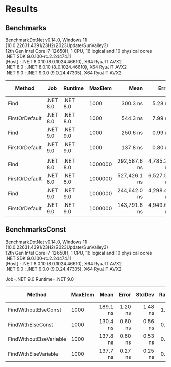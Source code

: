 ﻿# Results
## Benchmarks

BenchmarkDotNet v0.14.0, Windows 11 (10.0.22631.4391/23H2/2023Update/SunValley3)\
12th Gen Intel Core i7-12650H, 1 CPU, 16 logical and 10 physical cores\
.NET SDK 9.0.100-rc.2.24474.11\
  [Host]   : .NET 8.0.10 (8.0.1024.46610), X64 RyuJIT AVX2\
  .NET 8.0 : .NET 8.0.10 (8.0.1024.46610), X64 RyuJIT AVX2\
  .NET 9.0 : .NET 9.0.0 (9.0.24.47305), X64 RyuJIT AVX2


| Method         | Job      | Runtime  | MaxElem | Mean         | Error       | StdDev       | Median       | Ratio | RatioSD | Allocated | Alloc Ratio |
|--------------- |--------- |--------- |-------- |-------------:|------------:|-------------:|-------------:|------:|--------:|----------:|------------:|
| Find           | .NET 8.0 | .NET 8.0 | 1000    |     300.3 ns |     5.28 ns |      4.68 ns |     299.9 ns |  1.00 |    0.02 |      64 B |        1.00 |
| FirstOrDefault | .NET 8.0 | .NET 8.0 | 1000    |     544.3 ns |     7.99 ns |      7.08 ns |     544.8 ns |  1.81 |    0.04 |     104 B |        1.62 |
| Find           | .NET 9.0 | .NET 9.0 | 1000    |     250.6 ns |     0.99 ns |      0.93 ns |     250.6 ns |  0.83 |    0.01 |      64 B |        1.00 |
| FirstOrDefault | .NET 9.0 | .NET 9.0 | 1000    |     137.8 ns |     0.80 ns |      0.75 ns |     137.8 ns |  0.46 |    0.01 |      64 B |        1.00 |
|                |          |          |         |              |             |              |              |       |         |           |             |
| Find           | .NET 8.0 | .NET 8.0 | 1000000 | 292,587.6 ns | 4,785.23 ns |  4,476.10 ns | 291,977.9 ns |  1.00 |    0.02 |      64 B |        1.00 |
| FirstOrDefault | .NET 8.0 | .NET 8.0 | 1000000 | 527,426.1 ns | 6,527.59 ns |  6,105.91 ns | 526,715.9 ns |  1.80 |    0.03 |     104 B |        1.62 |
| Find           | .NET 9.0 | .NET 9.0 | 1000000 | 244,642.0 ns | 4,298.42 ns |  3,810.44 ns | 243,109.9 ns |  0.84 |    0.02 |      64 B |        1.00 |
| FirstOrDefault | .NET 9.0 | .NET 9.0 | 1000000 | 143,791.6 ns | 4,949.63 ns | 14,516.42 ns | 139,707.5 ns |  0.49 |    0.05 |      64 B |        1.00 |

## BenchmarksConst

BenchmarkDotNet v0.14.0, Windows 11 (10.0.22631.4391/23H2/2023Update/SunValley3)\
12th Gen Intel Core i7-12650H, 1 CPU, 16 logical and 10 physical cores\
.NET SDK 9.0.100-rc.2.24474.11\
  [Host]   : .NET 8.0.10 (8.0.1024.46610), X64 RyuJIT AVX2\
  .NET 9.0 : .NET 9.0.0 (9.0.24.47305), X64 RyuJIT AVX2

Job=.NET 9.0  Runtime=.NET 9.0

| Method                  | MaxElem | Mean     | Error   | StdDev  | Ratio | Allocated | Alloc Ratio |
|------------------------ |-------- |---------:|--------:|--------:|------:|----------:|------------:|
| FindWithoutElseConst    | 1000    | 189.1 ns | 1.20 ns | 1.48 ns |  1.00 |         - |          NA |
| FindWithElseConst       | 1000    | 130.4 ns | 0.60 ns | 0.56 ns |  0.69 |         - |          NA |
| FindWithoutElseVariable | 1000    | 137.8 ns | 0.60 ns | 0.53 ns |  0.73 |      64 B |          NA |
| FindWithElseVariable    | 1000    | 137.7 ns | 0.27 ns | 0.25 ns |  0.73 |      64 B |          NA |